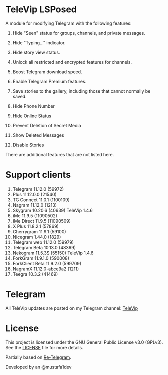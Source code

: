 # TeleVip LSPosed

A module for modifying Telegram with the following features:

1. Hide "Seen" status for groups, channels, and private messages.

2. Hide "Typing..." indicator.

3. Hide story view status.

4. Unlock all restricted and encrypted features for channels.

5. Boost Telegram download speed.

6. Enable Telegram Premium features.

7. Save stories to the gallery, including those that cannot normally be saved.

8. Hide Phone Number

9. Hide Online Status

10. Prevent Deletion of Secret Media

11. Show Deleted Messages

12. Disable Stories

There are additional features that are not listed here.

# Support clients
1. Telegram 11.12.0 (59972)
2. Plus 11.12.0.0 (21540)
3. TG Connect 11.0.1 (1100109)
4. Nagram 11.12.0 (1213)
5. Skygram 10.20.6 (40639) TeleVip 1.4.6
6. iMe 11.9.5 (11090502)
7. iMe Direct 11.9.5 (11090509)
8. X Plus 11.8.2.1 (57869)
9. Cherrygram 11.9.1 (59100)
10. Nicegram 1.44.0 (1829)
11. Telegram web 11.12.0 (59979)
12. Telegram Beta 10.13.0 (48369)
13. Nekogram 11.5.3S (55150) TeleVip 1.4.6
14. ForkGram 11.9.1.0 (590008)
15. ForkClient Beta 11.9.2.0 (599709)
16. NagramX 11.12.0-abce9a2 (1211)
17. Teegra 10.3.2 (41469)

# Telegram

All TeleVip updates are posted on my Telegram channel: [TeleVip](https://t.me/t_l0_e)

# License

This project is licensed under the GNU General Public License v3.0 (GPLv3).  
See the [LICENSE](./LICENSE) file for more details.

Partially based on [Re-Telegram](https://github.com/Sakion-Team/Re-Telegram).

Developed by an @mustafa1dev